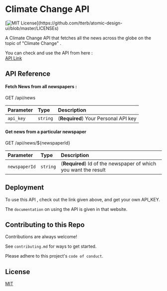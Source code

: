 
# Climate Change API
[![MIT License](https://img.shields.io/apm/l/atomic-design-ui.svg?)](https://github.com/tterb/atomic-design-ui/blob/master/LICENSEs)


A Climate Change API that fetches all the news across the globe on the topic of "Climate Change" .


You can check and use the API from here :  
[API Link](https://rapidapi.com/pinakdatta2002/api/live-climate-change12)

## API Reference

#### Fetch News from all newspapers : 


  GET /api/news


| Parameter | Type     | Description                |
| :-------- | :------- | :------------------------- |
| `api_key` | `string` | (**Required**) Your Personal API key |

#### Get news from a particular newspaper


  GET /api/news/${newspaperId}


| Parameter | Type     | Description                       |
| :-------- | :------- | :-------------------------------- |
| `newspaperId`      | `string` | (**Required**) Id of the newspaper of which you want the result |






## Deployment

To use  this API , check out the link given above, and get your own API_KEY.

The `documentation` on using the API is given in that website.


## Contributing to this Repo

Contributions are always welcome!

See `contributing.md` for ways to get started.

Please adhere to this project's `code of conduct`.


## License

[MIT](https://choosealicense.com/licenses/mit/)

